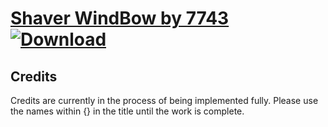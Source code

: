 # [Shaver WindBow by 7743](https://github.com/Klokinator/FE-Repo/tree/main/Battle%20Animations/WIP%20Animations/Shaver%20WindBow%20by%207743) [![Download](https://img.shields.io/badge/Download--red?style=social&logo=github)](https://minhaskamal.github.io/DownGit/#/home?url=https://github.com/Klokinator/FE-Repo/tree/main/Battle%20Animations/WIP%20Animations/Shaver%20WindBow%20by%207743)



## Credits

Credits are currently in the process of being implemented fully. Please use the names within {} in the title until the work is complete.

